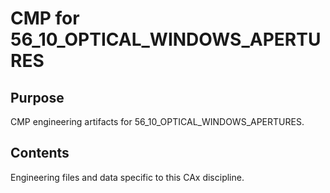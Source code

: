 # CMP for 56_10_OPTICAL_WINDOWS_APERTURES

## Purpose
CMP engineering artifacts for 56_10_OPTICAL_WINDOWS_APERTURES.

## Contents
Engineering files and data specific to this CAx discipline.
